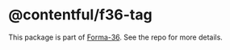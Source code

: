 # @contentful/f36-tag

This package is part of [Forma-36](https://github.com/contentful/forma-36). See the repo for more details.
